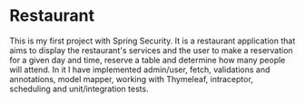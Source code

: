 # Restaurant
This is my first project with Spring Security. It is a restaurant application that aims to display the restaurant's services and the user to make a reservation for a given day and time, reserve a table and determine how many people will attend. In it I have implemented admin/user, fetch, validations and annotations, model mapper, working with Thymeleaf, intraceptor, scheduling and unit/integration tests.

